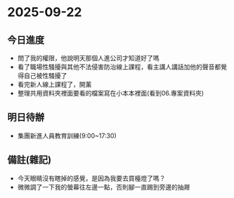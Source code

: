 # 2025-09-22

## 今日進度 
- 問了我的權限，他說明天那個人進公司才知道好了嗎
- 看了職場性騷擾與其他不法侵害防治線上課程，看主講人講話加他的聲音都覺得自己被性騷擾了
- 看完新人線上課程了，開薰
- 整理共用資料夾裡面要看的檔案寫在小本本裡面(看到06.專案資料夾)

## 明日待辦
- 集團新進人員教育訓練(9:00~17:30)

## 備註(雜記)
- 今天眼睛沒有瞎掉的感覺，是因為我要去買檯燈了嗎？
- 微微調了一下我的螢幕往左邊一點，否則腳一直踢到旁邊的抽屜
